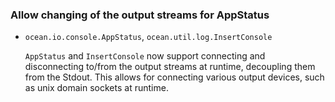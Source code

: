 ### Allow changing of the output streams for AppStatus

* `ocean.io.console.AppStatus`, `ocean.util.log.InsertConsole`

  `AppStatus` and `InsertConsole` now support connecting and disconnecting
  to/from the output streams at runtime, decoupling them from the Stdout. This
  allows for connecting various output devices, such as unix domain sockets at
  runtime.
